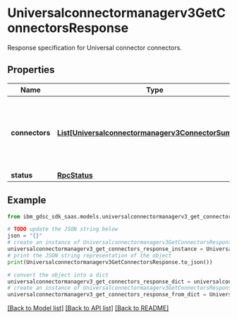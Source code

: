 # Universalconnectormanagerv3GetConnectorsResponse

Response specification for Universal connector connectors.

## Properties

Name | Type | Description | Notes
------------ | ------------- | ------------- | -------------
**connectors** | [**List[Universalconnectormanagerv3ConnectorSummary]**](Universalconnectormanagerv3ConnectorSummary.md) | An array of connector definitions, with extended details about their plugins. | [optional] 
**status** | [**RpcStatus**](RpcStatus.md) |  | [optional] 

## Example

```python
from ibm_gdsc_sdk_saas.models.universalconnectormanagerv3_get_connectors_response import Universalconnectormanagerv3GetConnectorsResponse

# TODO update the JSON string below
json = "{}"
# create an instance of Universalconnectormanagerv3GetConnectorsResponse from a JSON string
universalconnectormanagerv3_get_connectors_response_instance = Universalconnectormanagerv3GetConnectorsResponse.from_json(json)
# print the JSON string representation of the object
print(Universalconnectormanagerv3GetConnectorsResponse.to_json())

# convert the object into a dict
universalconnectormanagerv3_get_connectors_response_dict = universalconnectormanagerv3_get_connectors_response_instance.to_dict()
# create an instance of Universalconnectormanagerv3GetConnectorsResponse from a dict
universalconnectormanagerv3_get_connectors_response_from_dict = Universalconnectormanagerv3GetConnectorsResponse.from_dict(universalconnectormanagerv3_get_connectors_response_dict)
```
[[Back to Model list]](../README.md#documentation-for-models) [[Back to API list]](../README.md#documentation-for-api-endpoints) [[Back to README]](../README.md)


